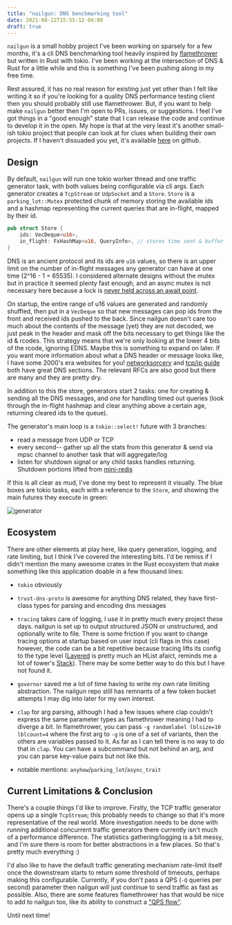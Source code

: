 ```yaml
---
title: "nailgun: DNS benchmarking tool"
date: 2021-08-22T15:55:12-04:00
draft: true
---
```


`nailgun` is a small hobby project I've been working on sparsely for a few months, it's a cli DNS benchmarking tool heavily inspired by [flamethrower](https://github.com/DNS-OARC/flamethrower) but written in Rust with tokio. I've been working at the intersection of DNS & Rust for a little while and this is something I've been pushing along in my free time.

Rest assured, it has no real reason for existing just yet other than I felt like writing it so if you're looking for a quality DNS performance testing client then you should probably still use flamethrower. But, if you want to help make `nailgun` better then I'm open to PRs, issues, or suggestions. I feel I've got things in a "good enough" state that I can release the code and continue to develop it in the open. My hope is that at the very least it's another small-ish tokio project that people can look at for clues when building their own projects. If I haven't dissuaded you yet, it's available [here](https://github.com/leshow/nailgun) on github.

## Design

By default, `nailgun` will run one tokio worker thread and one traffic generator task, with both values being configurable via cli args. Each generator creates a `TcpStream` or `UdpSocket` and a `Store`. `Store` is a `parking_lot::Mutex` protected chunk of memory storing the available ids and a hashmap representing the current queries that are in-flight, mapped by their id.

```rust
pub struct Store {
    ids: VecDeque<u16>,
    in_flight: FxHashMap<u16, QueryInfo>, // stores time sent & buffer len
}
```

DNS is an ancient protocol and its ids are `u16` values, so there is an upper limit on the number of in-flight messages any generator can have at one time (2^16 - 1 = 65535). I considered alternate designs without the mutex but in practice it seemed plenty fast enough, and an async mutex is not necessary here because a lock is [never held across an await point](https://tokio-rs.github.io/tokio/doc/tokio/sync/struct.Mutex.html#which-kind-of-mutex-should-you-use).

On startup, the entire range of u16 values are generated and randomly shuffled, then put in a `VecDeque` so that new messages can pop ids from the front and received ids pushed to the back. Since nailgun doesn't care too much about the contents of the message (yet) they are not decoded, we just peak in the header and mask off the bits necessary to get things like the id & rcodes. This strategy means that we're only looking at the lower 4 bits of the rcode, ignoring EDNS. Maybe this is something to expand on later. If you want more information about what a DNS header or message looks like, I have some 2000's era websites for you! [networksorcery](http://www.networksorcery.com/enp/default.htm) and [tcp/ip guide](http://www.tcpipguide.com/free/t_DNSMessageHeaderandQuestionSectionFormat.htm) both have great DNS sections. The relevant RFCs are also good but there are many and they are pretty dry.

In addition to this the store, generators start 2 tasks: one for creating & sending all the DNS messages, and one for handling timed out queries (look through the in-flight hashmap and clear anything above a certain age, returning cleared ids to the queue).

The generator's main loop is a `tokio::select!` future with 3 branches:

- read a message from UDP or TCP
- every second-- gather up all the stats from this generator & send via mpsc channel to another task that will aggregate/log
- listen for shutdown signal or any child tasks handles returning. Shutdown portions lifted from [mini-redis](https://github.com/tokio-rs/mini-redis)

If this is all clear as mud, I've done my best to represent it visually. The blue boxes are tokio tasks, each with a reference to the `Store`, and showing the main futures they execute in green:

![generator](/nailgun/nailgun_generator.jpg)

## Ecosystem

There are other elements at play here, like query generation, logging, and rate limiting, but I think I've covered the interesting bits. I'd be remiss if I didn't mention the many awesome crates in the Rust ecosystem that make something like this application doable in a few thousand lines:

- `tokio` obviously

- `trust-dns-proto` is awesome for anything DNS related, they have first-class types for parsing and encoding dns messages

- `tracing` takes care of logging, I use it in pretty much every project these days. nailgun is set up to output structured JSON or unstructured, and optionally write to file. There is some friction if you want to change tracing options at startup based on user input (cli flags in this case) however, the code can be a bit repetitive because tracing lifts its config to the type level ([Layered](https://docs.rs/tracing-subscriber/0.2.20/tracing_subscriber/layer/struct.Layered.html) is pretty much an HList afaict, reminds me a lot of tower's [Stack](https://github.com/tower-rs/tower/blob/master/tower-layer/src/stack.rs#L6)). There may be some better way to do this but I have not found it.

- `governor` saved me a lot of time having to write my own rate limiting abstraction. The nailgun repo still has remnants of a few token bucket attempts I may dig into later for my own interest.

- `clap` for arg parsing, although I had a few issues where clap couldn't express the same parameter types as flamethrower meaning I had to diverge a bit. In flamethrower, you can pass `-g randomlabel lblsize=10 lblcount=4` where the first arg to `-g` is one of a set of variants, then the others are variables passed to it. As far as I can tell there is no way to do that in `clap`. You can have a subcommand but not behind an arg, and you can parse key-value pairs but not like this.

- notable mentions: `anyhow`/`parking_lot`/`async_trait`

## Current Limitations & Conclusion

There's a couple things I'd like to improve. Firstly, the TCP traffic generator opens up a single `TcpStream`; this probably needs to change so that it's more representative of the real world. More investigation needs to be done with running additional concurrent traffic generators there currently isn't much of a performance difference. The statistics gathering/logging is a bit messy, and I'm sure there is room for better abstractions in a few places. So that's pretty much everything :)

I'd also like to have the default traffic generating mechanism rate-limit itself once the downstream starts to return some threshold of timeouts, perhaps making this configurable. Currently, if you don't pass a QPS (`-Q` queries per second) parameter then nailgun will just continue to send traffic as fast as possible. Also, there are some features flamethrower has that would be nice to add to nailgun too, like its ability to construct a ["QPS flow"](https://github.com/DNS-OARC/flamethrower#dynamic-qps-flow).

Until next time!
